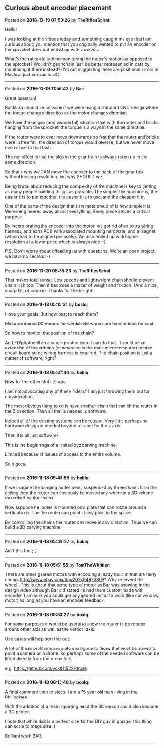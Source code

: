 ## Curious about encoder placement
Posted on **2016-10-19 07:50:26** by **TheRiflesSpiral**:

Hello!

I was looking at the videos today and something caught my eye that I am curious about; you mention that you originally wanted to put an encoder on the sprocket drive but ended up with a servo...

What's the rationale behind monitoring the motor's motion as opposed to the sprocket? Wouldn't gear/chain lash be better represented in data by monitoring it there instead? (I'm not suggesting there are positional errors in Maslow; just curious is all.)

---

Posted on **2016-10-19 11:56:42** by **Bar**:

Great question! 

Backlash should be an issue if we were using a standard CNC design where the torque changes direction as the motor changes direction. 

We have the unique (and wonderful) situation that with the router and bricks hanging from the sprocket, the torque is always in the same direction.

If the router were to ever move downwards so fast that the router and bricks were in free fall, the direction of torque would reverse, but we never move even close to that fast.

The net effect is that the slop in the gear train is always taken up in the same direction.

So that's why we CAN move the encoder to the back of the gear box without loosing resolution, but why SHOULD we. 

Being brutal about reducing the complexity of the machine is key to getting as many people building things as possible. The simpler the machine is, the easier it is to put together, the easier it is to use, and the cheaper it is.

One of the parts of the design that I am most proud of is how simple it is. We've engineered away almost everything. Every piece serves a critical purpose.

By incorp orating the encoder into the motor, we got rid of an extra wiring harness, and extra PCB with associated mounting hardware, and a magnet (which had to be aligned precisely). We also ended up with higher resolution at a lower price which is always nice :-)

P.S. Don't worry about offending us with questions. We're an open project, we have no secrets :-)

---

Posted on **2016-10-20 05:35:23** by **TheRiflesSpiral**:

That makes total sense. Low speeds and lightweight chain should prevent chain lash too. Then it becomes a matter of weight and friction. (And a nice, sharp bit, of course). Thanks for the insight!

---

Posted on **2016-11-18 05:15:31** by **boblq**:

I love your goals. But how best to reach them? 

Mass produced DC motors for windshield wipers are hard to beat for cost. 

So how to monitor the position of the chain? 

An LED/photocell on a single printed circuit can do that. It could be an extension of the arduino (or whatever is the main microcomputer) printed circuit board so no wiring harness is required. The chain position is just a matter of software, right?

---

Posted on **2016-11-18 05:37:40** by **boblq**:

Now for the other stuff. Z-axis. 

I am not advocating any of these "ideas" I am just throwing them out for consideration. 

The most obvious thing to do is have another chain that can lift the router in the Z direction. Then all that is needed is software.

Indeed all of the existing systems can be reused. Very little perhaps no hardware design in needed beyond a frame for the z axis. 

Then it is all just software/

This is the beginnings of  a limited xyz carving machine. 

Limited because of issues of access to the entire volume. 

So it goes.

---

Posted on **2016-11-18 05:45:59** by **boblq**:

If we imagine the hanging router being suspended by three chains form the ceiling then the router can obviously be moved any where in a 3D volume described by the chains. 

Now suppose he router is mounted on a plate that can rotate around a vertical axis. The the router can point at any point in the space. 

By controlling the chains the router can move in any direction. Thus we can build a 3D carving machine.

---

Posted on **2016-11-18 05:46:27** by **boblq**:

Ain't this fun ;-)

---

Posted on **2016-11-18 05:51:55** by **TomTheWhittler**:

There are other geared motors with encoding already build in that are fairly cheap.
http://www.ebay.com/itm/262494873809?
Why re-invent the wheel..
This is about that same type of motor as Bar was showing in the design video although Bar did stated he had them custom made with encoder.
I am sure you could get any geared motor to work (like car window motor) as long as you have an encoder feedback.

---

Posted on **2016-11-18 05:53:27** by **boblq**:

For some purposes it would be useful to allow the router to be rotated around other axis as well as the vertical axis. 

Use cases will help sort this out. 

A lot of these problems are quite analogous to those that must be solved to point a camera on a drone. So perhaps some of the needed software can be lifted directly from the drone folk.

e,g, https://github.com/yck011522/drone

---

Posted on **2016-11-18 06:13:48** by **boblq**:

A final comment then to sleep. I am a 75 year old man living in the Philippines. 

With the addition of a resin squirting head the 3D verson could also become a 3D printer. 

I note that while 4x8 is a perfect size for the DIY guy in garage, this thing can scale to mega size :) 

Brilliant work BAR,

---

